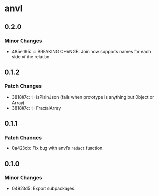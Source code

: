 # anvl

## 0.2.0

### Minor Changes

- 485ed95: 💥 BREAKING CHANGE: Join now supports names for each side of the relation

## 0.1.2

### Patch Changes

- 381887c: ✨ isPlainJson (fails when prototype is anything but Object or Array)
- 381887c: ✨ FractalArray

## 0.1.1

### Patch Changes

- 0a428cb: Fix bug with anvl's `redact` function.

## 0.1.0

### Minor Changes

- 04923d5: Export subpackages.
